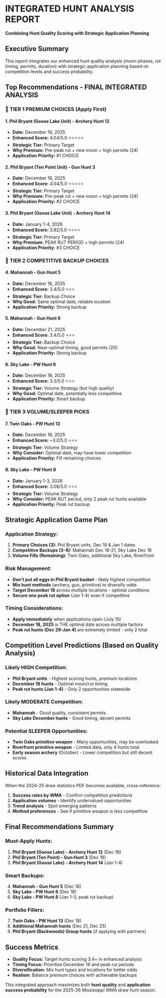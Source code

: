 # INTEGRATED HUNT ANALYSIS REPORT
**Combining Hunt Quality Scoring with Strategic Application Planning**

## Executive Summary
This report integrates our enhanced hunt quality analysis (moon phases, rut timing, permits, duration) with strategic application planning based on competition levels and success probability.

## Top Recommendations - FINAL INTEGRATED ANALYSIS

### 🥇 TIER 1 PREMIUM CHOICES (Apply First)

#### 1. Phil Bryant (Goose Lake Unit) - Archery Hunt 12
- **Date:** December 18, 2025
- **Enhanced Score:** 4.04/5.0 ⭐⭐⭐⭐⭐
- **Strategic Tier:** Primary Target
- **Why Premium:** Pre-peak rut + new moon + high permits (24)
- **Application Priority:** #1 CHOICE

#### 2. Phil Bryant (Ten Point Unit) - Gun Hunt 3  
- **Date:** December 18, 2025
- **Enhanced Score:** 4.04/5.0 ⭐⭐⭐⭐⭐
- **Strategic Tier:** Primary Target
- **Why Premium:** Pre-peak rut + new moon + high permits (24)
- **Application Priority:** #2 CHOICE

#### 3. Phil Bryant (Goose Lake Unit) - Archery Hunt 14
- **Date:** January 1-4, 2026
- **Enhanced Score:** 3.82/5.0 ⭐⭐⭐⭐
- **Strategic Tier:** Primary Target
- **Why Premium:** PEAK RUT PERIOD + high permits (24)
- **Application Priority:** #3 CHOICE

### 🥈 TIER 2 COMPETITIVE BACKUP CHOICES

#### 4. Mahannah - Gun Hunt 5
- **Date:** December 18, 2025
- **Enhanced Score:** 3.4/5.0 ⭐⭐⭐
- **Strategic Tier:** Backup Choice
- **Why Good:** Same optimal date, reliable location
- **Application Priority:** Strong backup

#### 5. Mahannah - Gun Hunt 6
- **Date:** December 21, 2025  
- **Enhanced Score:** 3.4/5.0 ⭐⭐⭐
- **Strategic Tier:** Backup Choice
- **Why Good:** Near-optimal timing, good permits (20)
- **Application Priority:** Strong backup

#### 6. Sky Lake - PW Hunt 6
- **Date:** December 18, 2025
- **Enhanced Score:** 3.3/5.0 ⭐⭐⭐
- **Strategic Tier:** Volume Strategy (but high quality)
- **Why Good:** Optimal date, potentially less competitive
- **Application Priority:** Smart backup

### 🥉 TIER 3 VOLUME/SLEEPER PICKS

#### 7. Twin Oaks - PW Hunt 13
- **Date:** December 18, 2025
- **Enhanced Score:** ~3.0/5.0 ⭐⭐⭐
- **Strategic Tier:** Volume Strategy
- **Why Consider:** Optimal date, may have lower competition
- **Application Priority:** Fill remaining choices

#### 8. Sky Lake - PW Hunt 8
- **Date:** January 1-3, 2026
- **Enhanced Score:** 3.08/5.0 ⭐⭐⭐
- **Strategic Tier:** Volume Strategy  
- **Why Consider:** PEAK RUT period, only 2 peak rut hunts available
- **Application Priority:** Peak rut backup

## Strategic Application Game Plan

### Application Strategy:
1. **Primary Choices (3):** Phil Bryant units, Dec 18 & Jan 1 dates
2. **Competitive Backups (3-4):** Mahannah Dec 18-21, Sky Lake Dec 18
3. **Volume Fills (Remaining):** Twin Oaks, additional Sky Lake, Riverfront

### Risk Management:
- **Don't put all eggs in Phil Bryant basket** - likely highest competition
- **Mix hunt methods** (archery, gun, primitive) to diversify odds
- **Target December 18** across multiple locations - optimal conditions
- **Secure one peak rut option** (Jan 1-4) even if competitive

### Timing Considerations:
- **Apply immediately** when applications open (July 15)
- **December 18, 2025** is THE optimal date across multiple factors
- **Peak rut hunts (Dec 29-Jan 4)** are extremely limited - only 2 total

## Competition Level Predictions (Based on Quality Analysis)

### Likely HIGH Competition:
- **Phil Bryant units** - Highest scoring hunts, premium locations
- **December 18 hunts** - Optimal moon/rut timing 
- **Peak rut hunts (Jan 1-4)** - Only 2 opportunities statewide

### Likely MODERATE Competition:
- **Mahannah** - Good quality, consistent permits
- **Sky Lake December hunts** - Good timing, decent permits

### Potential SLEEPER Opportunities:
- **Twin Oaks primitive weapon** - Many opportunities, may be overlooked
- **Riverfront primitive weapon** - Limited data, only 4 hunts total
- **Early season archery** (October) - Lower competition but still decent scores

## Historical Data Integration

When the 2024-25 draw statistics PDF becomes available, cross-reference:
1. **Success rates by WMA** - Confirm competition predictions
2. **Application volumes** - Identify undervalued opportunities  
3. **Trend analysis** - Spot emerging patterns
4. **Method preferences** - See if primitive weapon is less competitive

## Final Recommendations Summary

### Must-Apply Hunts:
1. **Phil Bryant (Goose Lake) - Archery Hunt 12** (Dec 18)
2. **Phil Bryant (Ten Point) - Gun Hunt 3** (Dec 18)  
3. **Phil Bryant (Goose Lake) - Archery Hunt 14** (Jan 1-4)

### Smart Backups:
4. **Mahannah - Gun Hunt 5** (Dec 18)
5. **Sky Lake - PW Hunt 6** (Dec 18)
6. **Sky Lake - PW Hunt 8** (Jan 1-3, peak rut backup)

### Portfolio Fillers:
7. **Twin Oaks - PW Hunt 13** (Dec 18)
8. **Additional Mahannah hunts** (Dec 21, Dec 25)
9. **Phil Bryant (Backwoods) Group hunts** (if applying with partners)

## Success Metrics
- **Quality Focus:** Target hunts scoring 3.4+ in enhanced analysis
- **Timing Focus:** Prioritize December 18 and peak rut periods
- **Diversification:** Mix hunt types and locations for better odds
- **Realism:** Balance premium choices with achievable backups

This integrated approach maximizes both **hunt quality** and **application success probability** for the 2025-26 Mississippi WMA draw hunt season.
